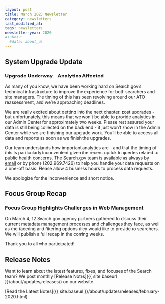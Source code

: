 ```yaml
---
layout: post
title: March 2020 Newsletter
category: newsletters
last_modified_at: 
tags: newsletters
newsletter-year: 2020
#subnav:
  #data: about_us
---
```

## System Upgrade Update

### Upgrade Underway - Analytics Affected

As many of you know, we have been working hard on Search.gov’s technical infrastructure to improve the experience for both searchers and site managers. The timing of this has been revolving around our ATO reassessment, and we’re approaching deadlines.

We are really excited about getting into the next chapter, post upgrades - but unfortunately, this means that we won’t be able to provide analytics in our Admin Center for approximately two weeks. Please rest assured your data is still being collected on the back end - it just won’t show in the Admin Center while we are finishing our upgrade work. You’ll be able to access all data and reports as soon as we finish the upgrades.

Our team understands how important analytics are - and that the timing of this is particularly inconvenient given the recent uptick in queries related to public health concerns. The Search.gov team is available as always <a href="mailto:search@gsa.gov">by email</a> or by phone (202.969.7426) to help you handle your data requests on a one-off basis. Please allow 4 business hours to process data requests.

We apologize for the inconvenience and short notice.

## Focus Group Recap
### Focus Group Highlights Challenges in Web Management
On March 4, 12 Search.gov agency partners gathered to discuss their current metadata management processes and challenges they face, as well as the faceting and filtering options they would like to provide to searchers. We will publish a full recap in the coming weeks.

Thank you to all who participated!

## Release Notes

Want to learn about the latest features, fixes, and focuses of the Search team? We post monthly [Release Notes]({{ site.baseurl }}/about/updates/releases/) on our website.

[Read the Latest Notes]({{ site.baseurl }}/about/updates/releases/february-2020.html)